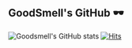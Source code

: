 ## GoodSmell's GitHub 🕶️

![Goodsmell's GitHub stats](https://github-readme-stats.vercel.app/api?username=goodsmell&contribs&count_private=true&show_icons=true&&theme=cobalt&hide=stars,issues)
[![Hits](https://hits.seeyoufarm.com/api/count/incr/badge.svg?url=https%3A%2F%2Fgithub.com%2Fgjbae1212%2Fhit-counter&count_bg=%23E317CC&title_bg=%23555555&icon=&icon_color=%23E7E7E7&title=hits&edge_flat=false)](https://hits.seeyoufarm.com)                  
<!--
**goodsmell/goodsmell** is a ✨ _special_ ✨ repository because its `README.md` (this file) appears on your GitHub profile.

Here are some ideas to get you started:

- 🔭 I’m currently working on ...
- 🌱 I’m currently learning ...
- 👯 I’m looking to collaborate on ...
- 🤔 I’m looking for help with ...
- 💬 Ask me about ...
- 📫 How to reach me: ...
- 😄 Pronouns: ...
- ⚡ Fun fact: ...
-->
